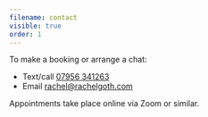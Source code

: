 ```yaml
---
filename: contact
visible: true
order: 1
---
```

<div>
To make a booking or arrange a chat:
<ul>
   <li>Text/call <a href="tel:+447956341263">07956 341263</a>
   <li>Email <a href="mailto:rachel@rachelgoth.com">rachel@rachelgoth.com</a>
</ul>
</div>

Appointments take place online via Zoom or similar.
